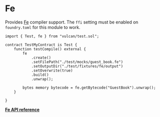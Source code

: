 # Fe

Provides [Fe](https://fe-lang.org/) compiler support. The `ffi` setting must be enabled on `foundry.toml` for this module
to work.

```solidity
import { Test, fe } from "vulcan/test.sol";

contract TestMyContract is Test {
    function testCompile() external {
        fe
            .create()
            .setFilePath("./test/mocks/guest_book.fe")
            .setOutputDir("./test/fixtures/fe/output")
            .setOverwrite(true)
            .build()
            .unwrap();

        bytes memory bytecode = fe.getBytecode("GuestBook").unwrap();
    }

}
```
[**Fe API reference**](../reference/modules/fe.md)

